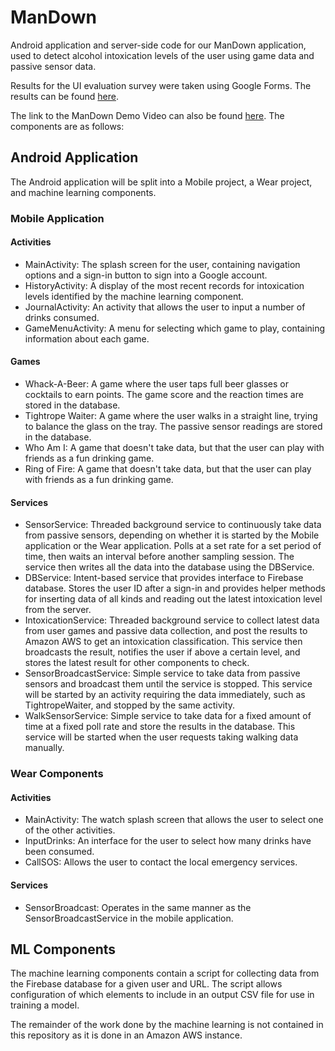 # ManDown

Android application and server-side code for our ManDown application, used to detect alcohol intoxication levels of the user using game data and passive sensor data. 

Results for the UI evaluation survey were taken using Google Forms. The results can be found [here](https://drive.google.com/open?id=17OrrTdKJB31FA79Uh3R_s4NaZMptEC2HQYk8HqucgSI).

The link to the ManDown Demo Video can also be found [here](https://drive.google.com/open?id=0B2Zqwkn4s50FT0M4a19ObDN4TVU).
The components are as follows:

## Android Application

The Android application will be split into a Mobile project, a Wear project, and machine learning components.

### Mobile Application

#### Activities
- MainActivity: The splash screen for the user, containing navigation options and a sign-in button to sign into a Google account.
- HistoryActivity: A display of the most recent records for intoxication levels identified by the machine learning component.
- JournalActivity: An activity that allows the user to input a number of drinks consumed.
- GameMenuActivity: A menu for selecting which game to play, containing information about each game.

#### Games
- Whack-A-Beer: A game where the user taps full beer glasses or cocktails to earn points. The game score and the reaction times are stored in the database.
- Tightrope Waiter: A game where the user walks in a straight line, trying to balance the glass on the tray. The passive sensor readings are stored in the database.
- Who Am I: A game that doesn't take data, but that the user can play with friends as a fun drinking game.
- Ring of Fire: A game that doesn't take data, but that the user can play with friends as a fun drinking game.

#### Services
- SensorService: Threaded background service to continuously take data from passive sensors, depending on whether it is started by the Mobile application or the Wear application. Polls at a set rate for a set period of time, then waits an interval before another sampling session. The service then writes all the data into the database using the DBService.
- DBService: Intent-based service that provides interface to Firebase database. Stores the user ID after a sign-in and provides helper methods for inserting data of all kinds and reading out the latest intoxication level from the server.
- IntoxicationService: Threaded background service to collect latest data from user games and passive data collection, and post the results to Amazon AWS to get an intoxication classification. This service then broadcasts the result, notifies the user if above a certain level, and stores the latest result for other components to check.
- SensorBroadcastService: Simple service to take data from passive sensors and broadcast them until the service is stopped. This service will be started by an activity requiring the data immediately, such as TightropeWaiter, and stopped by the same activity.
- WalkSensorService: Simple service to take data for a fixed amount of time at a fixed poll rate and store the results in the database. This service will be started when the user requests taking walking data manually.

### Wear Components

#### Activities
- MainActivity: The watch splash screen that allows the user to select one of the other activities.
- InputDrinks: An interface for the user to select how many drinks have been consumed.
- CallSOS: Allows the user to contact the local emergency services.

#### Services
- SensorBroadcast: Operates in the same manner as the SensorBroadcastService in the mobile application.

## ML Components

The machine learning components contain a script for collecting data from the Firebase database for a given user and URL. The script allows configuration of which elements to include  in an output CSV file for use in training a model.

The remainder of the work done by the machine learning is not contained in this repository as it is done in an Amazon AWS instance.

